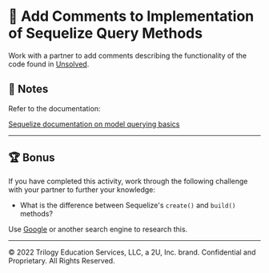 # 📐 Add Comments to Implementation of Sequelize Query Methods

Work with a partner to add comments describing the functionality of the code found in [Unsolved](Unsolved/routes/api/bookRoutes.js).

## 📝 Notes

Refer to the documentation: 

[Sequelize documentation on model querying basics](https://sequelize.org/master/manual/model-querying-basics.html)

---

## 🏆 Bonus

If you have completed this activity, work through the following challenge with your partner to further your knowledge:

* What is the difference between Sequelize's `create()` and `build()` methods?

Use [Google](https://www.google.com) or another search engine to research this.

---
© 2022 Trilogy Education Services, LLC, a 2U, Inc. brand. Confidential and Proprietary. All Rights Reserved.